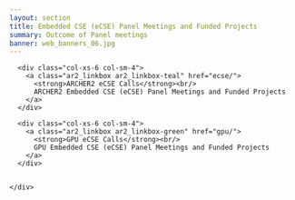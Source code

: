 ```yaml
---
layout: section
title: Embedded CSE (eCSE) Panel Meetings and Funded Projects
summary: Outcome of Panel meetings
banner: web_banners_06.jpg
---
```



<section id="service">
  <div class="container">
    <div class="row ">	

      <div class="col-xs-6 col-sm-4">
        <a class="ar2_linkbox ar2_linkbox-teal" href="ecse/">
          <strong>ARCHER2 eCSE Calls</strong><br/>
          ARCHER2 Embedded CSE (eCSE) Panel Meetings and Funded Projects
        </a>
      </div>

      <div class="col-xs-6 col-sm-4">
        <a class="ar2_linkbox ar2_linkbox-green" href="gpu/">
          <strong>GPU eCSE Calls</strong><br/>
          GPU Embedded CSE (eCSE) Panel Meetings and Funded Projects
        </a>
      </div>


    </div>
  </div>
</section>
